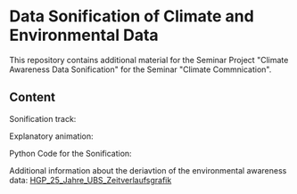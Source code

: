 # Data Sonification of Climate and Environmental Data
This repository contains additional material for the Seminar Project "Climate Awareness Data Sonification" for the Seminar "Climate Commnication".

## Content

Sonification track: 

Explanatory animation:

Python Code for the Sonification:

Additional information about the deriavtion of the environmental awareness data: [HGP_25_Jahre_UBS_Zeitverlaufsgrafik](https://github.com/rikspiks/Data-Sonification-Climate-Awareness/blob/main/HGP_25%20Jahre%20UBS_Abb%20S.%2013_Zeitverlaufsgrafik.xlsx)
